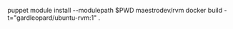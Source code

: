 puppet module install --modulepath $PWD maestrodev/rvm
docker build -t="gardleopard/ubuntu-rvm:1" .
